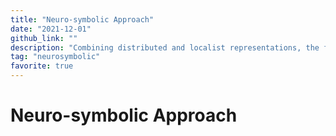 ```yaml
---
title: "Neuro-symbolic Approach"
date: "2021-12-01"
github_link: ""
description: "Combining distributed and localist representations, the fast learning algorithms of Deep Learning with interpretable symbolic approaches."
tag: "neurosymbolic"
favorite: true
---
```


# Neuro-symbolic Approach



